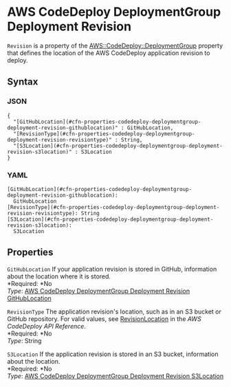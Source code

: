 # AWS CodeDeploy DeploymentGroup Deployment Revision<a name="aws-properties-codedeploy-deploymentgroup-deployment-revision"></a>

`Revision` is a property of the [AWS::CodeDeploy::DeploymentGroup](aws-resource-codedeploy-deploymentgroup.md) property that defines the location of the AWS CodeDeploy application revision to deploy\.

## Syntax<a name="w3ab2c21c14d340b5"></a>

### JSON<a name="aws-properties-codedeploy-deploymentgroup-deployment-revision-syntax.json"></a>

```
{
  "[GitHubLocation](#cfn-properties-codedeploy-deploymentgroup-deployment-revision-githublocation)" : GitHubLocation,
  "[RevisionType](#cfn-properties-codedeploy-deploymentgroup-deployment-revision-revisiontype)" : String,
  "[S3Location](#cfn-properties-codedeploy-deploymentgroup-deployment-revision-s3location)" : S3Location
}
```

### YAML<a name="aws-properties-codedeploy-deploymentgroup-deployment-revision-syntax.yaml"></a>

```
[GitHubLocation](#cfn-properties-codedeploy-deploymentgroup-deployment-revision-githublocation):
  GitHubLocation
[RevisionType](#cfn-properties-codedeploy-deploymentgroup-deployment-revision-revisiontype): String
[S3Location](#cfn-properties-codedeploy-deploymentgroup-deployment-revision-s3location):
  S3Location
```

## Properties<a name="w3ab2c21c14d340b7"></a>

`GitHubLocation`  <a name="cfn-properties-codedeploy-deploymentgroup-deployment-revision-githublocation"></a>
If your application revision is stored in GitHub, information about the location where it is stored\.  
*Required: *No  
*Type*: [AWS CodeDeploy DeploymentGroup Deployment Revision GitHubLocation](aws-properties-codedeploy-deploymentgroup-deployment-revision-githublocation.md)

`RevisionType`  <a name="cfn-properties-codedeploy-deploymentgroup-deployment-revision-revisiontype"></a>
The application revision's location, such as in an S3 bucket or GitHub repository\. For valid values, see [RevisionLocation](http://docs.aws.amazon.com/codedeploy/latest/APIReference/API_RevisionLocation.html) in the *AWS CodeDeploy API Reference*\.  
*Required: *No  
*Type*: String

`S3Location`  <a name="cfn-properties-codedeploy-deploymentgroup-deployment-revision-s3location"></a>
If the application revision is stored in an S3 bucket, information about the location\.  
*Required: *No  
*Type*: [AWS CodeDeploy DeploymentGroup Deployment Revision S3Location](aws-properties-codedeploy-deploymentgroup-deployment-revision-s3location.md)